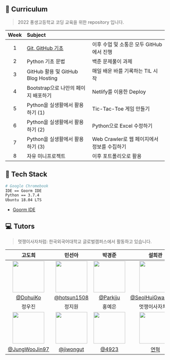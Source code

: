 ## :book: Curriculum

> 2022 풍생고등학교 코딩 교육을 위한 repository 입니다.

|Week|Subject||
|:---:|:---|:---|
|1|[Git, GitHub 기초](https://drive.google.com/file/d/1hKBfik2nzzVlNw4Tovsy1nXbtEfp1DHj/view?usp=sharing)|이후 수업 및 소통은 모두 GitHub에서 진행|
|2|Python 기초 문법|백준 문제풀이 과제|
|3|GitHub 활용 및 GitHub Blog Hosting|매일 배운 바를 기록하는 TIL 시작|
|4|Bootstrap으로 나만의 페이지 배포하기|Netlify를 이용한 Deploy|
|5|Python을 실생활에서 활용하기 (1) |Tic-Tac-Toe 게임 만들기|
|6|Python을 실생활에서 활용하기 (2) |Python으로 Excel 수정하기|
|7|Python을 실생활에서 활용하기 (3) |Web Crawler로 웹 페이지에서 정보를 수집하기|
|8|자유 미니프로젝트|이후 포트폴리오로 활용|

## :nut_and_bolt: Tech Stack

```bash
# Google Chromebook
IDE == Goorm IDE
Python == 3.7.4
Ubuntu 18.04 LTS
```
- [Goorm IDE](https://ide.goorm.io)


## :computer: Tutors

> 멋쟁이사자처럼: 한국외국어대학교 글로벌캠퍼스에서 활동하고 있습니다.

|고도희|민선아|박경준|설희관|
|:---:|:---:|:---:|:---:|
|<img src="https://avatars.githubusercontent.com/u/81297662?v=4" height=100/>|<img src="https://avatars.githubusercontent.com/u/60880176?v=4" height=100/>|<img src="https://avatars.githubusercontent.com/u/75518683?v=4" height=100/>|<img src="https://avatars.githubusercontent.com/u/67581495?v=4" height=100/>|
|[@DohuiKo](https://github.com/DohuiKo)|[@hotsun1508](https://github.com/hotsun1508)|[@Parkjju](https://github.com/Parkjju)|[@SeolHuiGwan9478](https://github.com/SeolHuiGwan9478)|
|정우진|정지원|홍예은|멋쟁이사자처럼|
|<img src="https://avatars.githubusercontent.com/u/81296203?v=4" height=100/>|<img src="https://avatars.githubusercontent.com/u/79279500?v=4" height=100/>|<img src="https://avatars.githubusercontent.com/u/60145951?v=4" height=100/>|<a href="https://github.com/hufslion10th"> <img src="https://user-images.githubusercontent.com/60145951/158914541-46bae0c2-28f7-46d7-80f4-6a7cb3e15579.png" height=100/> </a>
|[@JungWooJin97](https://github.com/JungWooJin97)|[@jiwongut](https://github.com/jiwongut)|[@4923](https://github.com/4923)|[연혁](https://www.notion.so/hufsglobal/HUFS-LIKELION-550e654a2c254ed1bf8aecb62d552a75)|